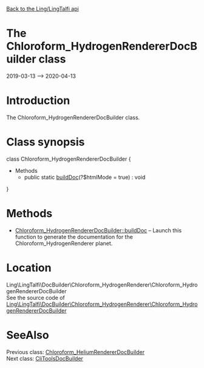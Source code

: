 [Back to the Ling/LingTalfi api](https://github.com/lingtalfi/LingTalfi/blob/master/doc/api/Ling/LingTalfi.md)



The Chloroform_HydrogenRendererDocBuilder class
================
2019-03-13 --> 2020-04-13






Introduction
============

The Chloroform_HydrogenRendererDocBuilder class.



Class synopsis
==============


class <span class="pl-k">Chloroform_HydrogenRendererDocBuilder</span>  {

- Methods
    - public static [buildDoc](https://github.com/lingtalfi/LingTalfi/blob/master/doc/api/Ling/LingTalfi/DocBuilder/Chloroform_HydrogenRenderer/Chloroform_HydrogenRendererDocBuilder/buildDoc.md)(?$htmlMode = true) : void

}






Methods
==============

- [Chloroform_HydrogenRendererDocBuilder::buildDoc](https://github.com/lingtalfi/LingTalfi/blob/master/doc/api/Ling/LingTalfi/DocBuilder/Chloroform_HydrogenRenderer/Chloroform_HydrogenRendererDocBuilder/buildDoc.md) &ndash; Launch this function to generate the documentation for the Chloroform_HydrogenRenderer planet.





Location
=============
Ling\LingTalfi\DocBuilder\Chloroform_HydrogenRenderer\Chloroform_HydrogenRendererDocBuilder<br>
See the source code of [Ling\LingTalfi\DocBuilder\Chloroform_HydrogenRenderer\Chloroform_HydrogenRendererDocBuilder](https://github.com/lingtalfi/LingTalfi/blob/master/DocBuilder/Chloroform_HydrogenRenderer/Chloroform_HydrogenRendererDocBuilder.php)



SeeAlso
==============
Previous class: [Chloroform_HeliumRendererDocBuilder](https://github.com/lingtalfi/LingTalfi/blob/master/doc/api/Ling/LingTalfi/DocBuilder/Chloroform_HeliumRenderer/Chloroform_HeliumRendererDocBuilder.md)<br>Next class: [CliToolsDocBuilder](https://github.com/lingtalfi/LingTalfi/blob/master/doc/api/Ling/LingTalfi/DocBuilder/CliTools/CliToolsDocBuilder.md)<br>
